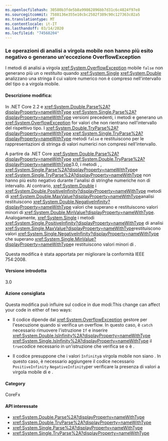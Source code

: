 ```yaml
---
ms.openlocfilehash: 30580b3fde5b8a99862896bb7d31c6c4024f97e8
ms.sourcegitcommit: 7588136e355e10cbc2582f389c90c127363c02a5
ms.translationtype: MT
ms.contentlocale: it-IT
ms.lasthandoff: 03/14/2020
ms.locfileid: "74568204"
---
```

### <a name="floating-point-parsing-operations-no-longer-fail-or-throw-an-overflowexception"></a>Le operazioni di analisi a virgola mobile non hanno più esito negativo o generano un'eccezione OverflowException

I metodi di analisi a virgola <xref:System.OverflowException> mobile `false` non generano più un o restituito quando <xref:System.Single> <xref:System.Double> analizzano una stringa il cui valore numerico non è compreso nell'intervallo del tipo o a virgola mobile.

#### <a name="change-description"></a>Descrizione modifica:

In .NET Core 2.2 e <xref:System.Double.Parse%2A?displayProperty=nameWithType> <xref:System.Single.Parse%2A?displayProperty=nameWithType> versioni precedenti, i metodi e generano un <xref:System.OverflowException> for valori che non rientrano nell'intervallo del rispettivo tipo. I <xref:System.Double.TryParse%2A?displayProperty=nameWithType> <xref:System.Single.TryParse%2A?displayProperty=nameWithType> metodi `false` e restituiscono per le rappresentazioni di stringa di valori numerici non compresi nell'intervallo.

A partire da .NET Core <xref:System.Double.Parse%2A?displayProperty=nameWithType> <xref:System.Double.TryParse%2A?displayProperty=nameWithType>3.0, i metodi , , <xref:System.Single.Parse%2A?displayProperty=nameWithType>e <xref:System.Single.TryParse%2A?displayProperty=nameWithType> non hanno più esito negativo durante l'analisi di stringhe numeriche non di intervallo. Al contrario, <xref:System.Double> i <xref:System.Double.PositiveInfinity?displayProperty=nameWithType> metodi di <xref:System.Double.MaxValue?displayProperty=nameWithType>analisi restituiscono <xref:System.Double.NegativeInfinity?displayProperty=nameWithType> valori che superano e restituiscono valori minori di <xref:System.Double.MinValue?displayProperty=nameWithType>. Analogamente, <xref:System.Single> i metodi <xref:System.Single.PositiveInfinity?displayProperty=nameWithType> di analisi <xref:System.Single.MaxValue?displayProperty=nameWithType>restituiscono valori <xref:System.Single.NegativeInfinity?displayProperty=nameWithType> che superano <xref:System.Single.MinValue?displayProperty=nameWithType>e restituiscono valori minori di .

Questa modifica è stata apportata per migliorare la conformità IEEE 754:2008.

#### <a name="version-introduced"></a>Versione introdotta

3.0

#### <a name="recommended-action"></a>Azione consigliata

Questa modifica può influire sul codice in due modi:This change can affect your code in either of two ways:

- Il codice dipende dal <xref:System.OverflowException> gestore per l'esecuzione quando si verifica un overflow. In questo caso, è `catch` necessario rimuovere l'istruzione `If` e inserire <xref:System.Double.IsInfinity%2A?displayProperty=nameWithType> <xref:System.Single.IsInfinity%2A?displayProperty=nameWithType> il `true`codice necessario in un'istruzione che verifica se o è .

- Il codice presuppone che i valori `Infinity`a virgola mobile non siano . In questo caso, è necessario aggiungere il codice necessario `PositiveInfinity` `NegativeInfinity`per verificare la presenza di valori a virgola mobile di e .

#### <a name="category"></a>Category

CoreFx

#### <a name="affected-apis"></a>API interessate

- <xref:System.Double.Parse%2A?displayProperty=nameWithType>
- <xref:System.Double.TryParse%2A?displayProperty=nameWithType>
- <xref:System.Single.Parse%2A?displayProperty=nameWithType>
- <xref:System.Single.TryParse%2A?displayProperty=nameWithType>

<!--

### Affected APIs

- `Overload:System.Double.Parse`
- `Overload:System.Double.TryParse`
- `Overload:System.Single.Parse`
- `Overload:System.Single.TryParse`

-->
